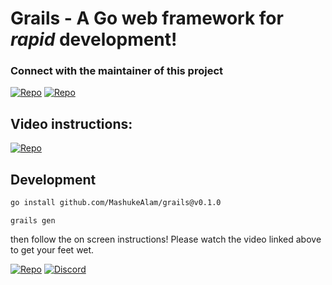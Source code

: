 # Grails - A Go web framework for *rapid* development!

### Connect with the maintainer of this project
[![Repo](https://img.shields.io/badge/telegram-link-cyan)](https://t.me/gograils)
[![Repo](https://img.shields.io/badge/discord-link-purple)](https://discord.com/invite/GJBbPUr3)

## Video instructions:
[![Repo](https://img.shields.io/badge/demo-link-red)](https://www.youtube.com/watch?v=nZ1Iyh5aS1E)

## Development
```bash
go install github.com/MashukeAlam/grails@v0.1.0
```
```azure
grails gen
```
then follow the on screen instructions! Please watch the video linked above to get your feet wet.

[![Repo](https://img.shields.io/badge/repository-link-cyan)](https://github.com/gofiber/boilerplate)  [![Discord](https://img.shields.io/badge/discord-join%20channel-7289DA)](https://gofiber.io/discord)
